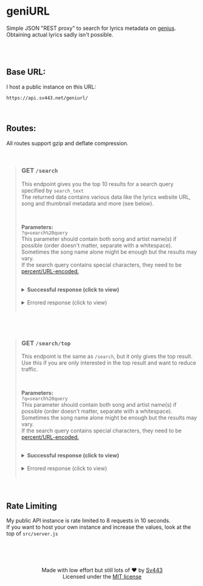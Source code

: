 # geniURL

Simple JSON "REST proxy" to search for lyrics metadata on [genius](https://genius.com/).  
Obtaining actual lyrics sadly isn't possible.

<br><br>

## Base URL:

I host a public instance on this URL:

```
https://api.sv443.net/geniurl/
```

<br>

## Routes:

All routes support gzip and deflate compression.

<br>

> ### GET `/search`
>
> This endpoint gives you the top 10 results for a search query specified by `search_text`  
> The returned data contains various data like the lyrics website URL, song and thumbnail metadata and more (see below).
>
> <br>
>
> **Parameters:**  
> `?q=search%20query`  
> This parameter should contain both song and artist name(s) if possible (order doesn't matter, separate with a whitespace).  
> Sometimes the song name alone might be enough but the results may vary.  
> If the search query contains special characters, they need to be [percent/URL-encoded.](https://en.wikipedia.org/wiki/Percent-encoding)
>
> <br>
> <details><summary><b>Successful response (click to view)</b></summary>
>
> ```json
> {
>     "error": false,
>     "top": {
>         "url": "https://genius.com/Artist-1-song-name-lyrics",
>         "path": "/Artist-1-song-name-lyrics",
>         "meta": {
>             "title": "Song Name",
>             "fullTitle": "Song Name by Artist 1 (ft. Artist 2)",
>             "artists": "Artist 1 (ft. Artist 2)",
>             "primaryArtist": {
>                 "name": "Artist 1",
>                 "url": "https://genius.com/artists/Artist-1"
>             }
>         },
>         "resources": {
>             "thumbnail": "https://images.genius.com/8485557225af0345d2c550af8bae731b.300x300x1.png",
>             "image": "https://images.genius.com/13d7b13ef827a9f007a5d24c115b9ebb.1000x1000x1.png"
>         },
>         "lyricsState": "complete",
>         "id": 42069
>     },
>     "all": [
>         "// This array contains 10 objects with the same structure as 'top', sorted best match first",
>         "// The first item of this array is exactly the same as 'top'"
>     ],
>     "timestamp": 1234567890123
> }
> ```
>
> </details>
> <br>
> <details><summary>Errored response (click to view)</summary>
>
> ```json
> {
>     "error": true,
>     "message": "Something went wrong",
>     "timestamp": 1234567890123
> }
> ```
>
> </details><br>

<br><br>

> ### GET `/search/top`
>
> This endpoint is the same as `/search`, but it only gives the top result.  
> Use this if you are only interested in the top result and want to reduce traffic.
>
> <br>
>
> **Parameters:**  
> `?q=search%20query`  
> This parameter should contain both song and artist name(s) if possible (order doesn't matter, separate with a whitespace).  
> Sometimes the song name alone might be enough but the results may vary.  
> If the search query contains special characters, they need to be [percent/URL-encoded.](https://en.wikipedia.org/wiki/Percent-encoding)
>
> <br>
> <details><summary><b>Successful response (click to view)</b></summary>
>
> ```json
> {
>     "error": false,
>     "url": "https://genius.com/Artist-1-song-name-lyrics",
>     "path": "/Artist-1-song-name-lyrics",
>     "meta": {
>         "title": "Song Name",
>         "fullTitle": "Song Name by Artist 1 (ft. Artist 2)",
>         "artists": "Artist 1 (ft. Artist 2)",
>         "primaryArtist": {
>             "name": "Artist 1",
>             "url": "https://genius.com/artists/Artist-1"
>         }
>     },
>     "resources": {
>         "thumbnail": "https://images.genius.com/8485557225af0345d2c550af8bae731b.300x300x1.png",
>         "image": "https://images.genius.com/13d7b13ef827a9f007a5d24c115b9ebb.1000x1000x1.png"
>     },
>     "lyricsState": "complete",
>     "id": 42069,
>     "timestamp": 1234567890123
> }
> ```
>
> </details>
> <br>
> <details><summary>Errored response (click to view)</summary>
>
> ```json
> {
>     "error": true,
>     "message": "Something went wrong",
>     "timestamp": 1234567890123
> }
> ```
>
> </details><br>

<br>

## Rate Limiting

My public API instance is rate limited to 8 requests in 10 seconds.  
If you want to host your own instance and increase the values, look at the top of `src/server.js`

<br><br><br>

<div align="center" style="text-align:center;">

Made with low effort but still lots of ❤️ by [Sv443](https://sv443.net/)  
Licensed under the [MIT license](./LICENSE.txt#readme)

</div>
